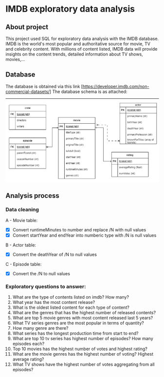 # IMDB exploratory data analysis

## About project
This project used SQL for exploratory data analysis with the IMDB database.
IMDB is the world's most popular and authoritative source for movie, TV and celebrity content. With millions of content listed, IMDB data will provide insights on the content trends, detailed information about TV shows, movies,...

## Database
The database is obtained via this link [https://developer.imdb.com/non-commercial-datasets/]
The database schema is as attached:

![alt text](https://github.com/tamlai-portfolio/SQL-queries-with-IMDB-data/blob/main/ER%20Diagram.png)

## Analysis process

### Data cleaning
A - Movie table:
- [x] Convert runtimeMinutes to number and replace /N with null values
- [x] Convert startYear and endYear into numberic type with /N is null values

B - Actor table:
- [x] Convert the deathYear of /N to null values

C - Episode table:
- [x] Convert the /N to null values

### Exploratory questions to answer:

1. What are the type of contents listed on imdb? How many?
2. What year has the most content release?
3. What is the oldest listed content for each type of content?
4. What are the genres that has the highest number of released contents?
5. What are top 5 movie genres with most content released last 5 years?
6. What TV series genres are the most popular in terms of quantity?
7. How many genre are there?
8. What series has the longest production time from start to end?
9. What are top 10 tv series has highest number of episodes? How many episodes each?
10. Top 10 movies has the highest number of votes and highest rating?
11. What are the movie genres has the highest number of voting? Highest average rating?
12. What TV shows have the highest number of votes aggregating from all episodes? 
